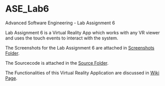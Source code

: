 # ASE_Lab6

Advanced Software Engineering - Lab Assignment 6

Lab Assignment 6 is a Virtual Reality App which works with any VR viewer and uses the touch events to interact with the system.

The Screenshots for the Lab Assignment 6 are attached in [Screenshots Folder](https://github.com/BhavyaTeja/ASE_Lab6/tree/master/Documentation/Screenshots).

The Sourcecode is attached in the [Source Folder](https://github.com/BhavyaTeja/ASE_Lab6/tree/master/Source/gvr-android-sdk-master).

The Functionalities of this Virtual Reality Application are discussed in [Wiki Page](https://github.com/BhavyaTeja/ASE_Lab6/wiki/Lab-Assignment-6---At-a-Glance).
